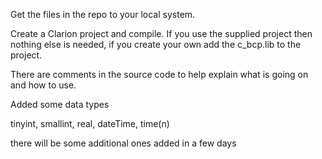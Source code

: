 Get the files in the repo to your local system.

Create a Clarion project and compile.  If you use the supplied project then nothing else is needed, if you create your own add the c_bcp.lib to the project.

There are comments in the source code to help explain what is going on and how to use.

Added some data types

tinyint,
smallint,
real,
dateTime,
time(n)

there will be some additional ones added in a few days